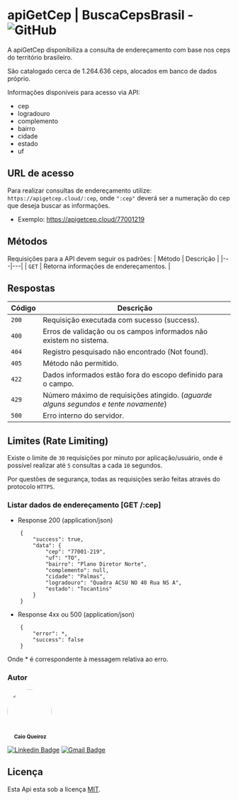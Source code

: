 

# apiGetCep | BuscaCepsBrasil - <img alt="GitHub" src="https://img.shields.io/github/license/ccqueiroz/buscacepbrasil">

A apiGetCep disponibiliza a consulta de endereçamento com base nos ceps do território brasileiro. 

São catalogado cerca de 1.264.636 ceps, alocados em banco de dados próprio.

Informações disponíveis para acesso via API:
+ cep
+ logradouro
+ complemento
+ bairro
+ cidade
+ estado
+ uf

## URL de acesso
Para realizar consultas de endereçamento utilize: `https://apigetcep.cloud/:cep`, onde `":cep"` deverá ser a numeração do cep que deseja buscar as informações.
- Exemplo: https://apigetcep.cloud/77001219

## Métodos
Requisições para a API devem seguir os padrões:
| Método | Descrição |
|---|---|
| `GET` | Retorna informações de endereçamentos. |

## Respostas
| Código | Descrição |
|---|---|
| `200` | Requisição executada com sucesso (success).|
| `400` | Erros de validação ou os campos informados não existem no sistema.|
| `404` | Registro pesquisado não encontrado (Not found).|
| `405` | Método não permitido.|
| `422` | Dados informados estão fora do escopo definido para o campo.|
| `429` | Número máximo de requisições atingido. (*aguarde alguns segundos e tente novamente*)|
| `500` | Erro interno do servidor.|

## Limites (Rate Limiting)
Existe o limite de `30` requisições por minuto por aplicação/usuário, onde é possível realizar até `5` consultas a cada `10` segundos.

Por questões de segurança, todas as requisições serão feitas através do protocolo `HTTPS`.

### Listar dados de endereçamento [GET /:cep]

+ Response 200 (application/json)
```
    {
        "success": true,
        "data": {
            "cep": "77001-219",
            "uf": "TO",
            "bairro": "Plano Diretor Norte",
            "complemento": null,
            "cidade": "Palmas",
            "logradouro": "Quadra ACSU NO 40 Rua NS A",
            "estado": "Tocantins"
        }
    }
```
+ Response 4xx ou 500 (application/json)
```
    {
        "error": *,
        "success": false
    }
```
Onde * é correspondente à messagem relativa ao erro.

### Autor

<div style="margin-top: 15px; margin-bottom: 5px;">
    <img style="border-radius: 50%;" src="https://github.com/ccqueiroz.png" width="100px;" alt=""/>
    <br />
    <sub style="margin-left: 15px">
        <b>Caio Queiroz</b>
    </sub>    
</div>

[![Linkedin Badge](https://img.shields.io/badge/-Caio%20Queiroz-blue?style=flat-square&logo=Linkedin&logoColor=white&link=https://www.linkedin.com/in/caio-queiroz-83846399/)](https://www.linkedin.com/in/caio-queiroz-83846399/) 
[![Gmail Badge](https://img.shields.io/badge/-caio.cezar.dequeiroz@gmail.com-c14438?style=flat-square&logo=Gmail&logoColor=white&link=mailto:caio.cezar.dequeiroz@gmail.com)](mailto:caio.cezar.dequeiroz@gmail.com)


## Licença

Esta Api esta sob a licença [MIT](./LICENSE).

